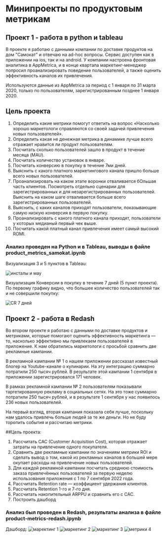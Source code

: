 # Минипроекты по продуктовым метрикам
## Проект 1 - работа в python и tableau
В проекте я работаю с данными компании по доставке продуктов на дом "Самокат" и отвечаю на ad-hoc вопросы. Сервис доступен как в приложении на ios, так и на android. У компании настроена фронтовая аналитика в AppMetrica, и в конце квартала маркетинг-менеджер попросил проанализировать поведение пользователей, а также оценить эффективность каналов их привлечения. 

Используются данные из AppMetrica за период с 1 января по 31 марта 2020, только по пользователям, зарегистрированным позднее 1 января 2020.

## Цель проекта
1. Определить какие метрики помогут ответить на вопрос «Насколько хорошо маркетологи справляются со своей задачей привлечения новых пользователей». 
2. Определить какая не денежная метрика в динамике лучше всего отражает нравится ли продукт пользователям.
3. Посчитать сколько пользователей зашло в продукт в течение месяца (MAU).
4. Посчитать количество установок в январе.
5. Посчитать конверсию в покупку в течение 7ми дней.
6. Выяснить с какого платного маркетингового канала пришло больше всего новых пользователей.
7. Проанализировать на каком этапе воронки отваливается бОльшая часть клиентов. Посмотреть отдельно сценарии для зарегистрированных и для незарегистрированных пользователей. Выяснить на каком шаге отваливается больше всего зарегистрированных пользователей.
8. Выяснить, с каких каналов приходят пользователи, показывающие самую низкую конверсия в первую покупку.
9. Проанализировать с какого платного канала приходят, пользователи у которых медианый первый чек выше.
10. Посчитать какой платный канал привлечения имеет самый высокий ROMI.

### Анализ проведен на Python и в Tableau, выводы в файле product_metrics_samokat.ipynb
Визуализация 3 и 5 пунктов в Tableau:

![инсталы и мау](https://github.com/belladzhu/product-analysis/assets/101130608/0de0476d-2290-4689-bf64-6456e7738ca9)

Визуализация Конверсии в покупку в течение 7 дней (5 пункт проекта). По первому графику видно, что большее количество пользователей так и не совершили покупку:

![CR 7 дней](https://github.com/belladzhu/product-analysis/assets/101130608/78e22243-0a05-46f2-af52-9f04cda9e0f2)



## Проект 2 - работа в Redash
Во втором проекте я работаю с данными по доставке продуктов и метриками, которые помогают оценить эффективность маркетинга — то, насколько эффективно мы привлекаем пользователей в приложение. 
К нам обратились маркетологи с просьбой сравнить две рекламные кампании.

В рекламной кампании № 1 о нашем приложении рассказал известный блогер на Youtube-канале о кулинарии. На эту интеграцию суммарно потратили 250 тысяч рублей. В результате этой кампании 1 сентября в приложении зарегистрировался 171 человек.

В рамках рекламной кампании № 2 пользователям показывали таргетированную рекламу в социальных сетях. На это тоже суммарно потратили 250 тысяч рублей, и в результате 1 сентября у нас появилось 236 новых пользователей.

На первый взгляд, вторая кампания показала себя лучше, поскольку нам удалось привлечь больше людей за те же деньги. Но не буду торопить события и рассчитаю метрики.

##Цель проекта:
1. Рассчитать CAC (Customer Acquisition Cost), которая отражает затраты на привлечение одного покупателя.
2. Cравнить две рекламные кампании по значениям метрики ROI и сделать вывод о том, какой из рекламных каналов в большей мере окупает расходы на привлечение новых пользователей.
3. Для каждой рекламной кампании посчитать среднюю стоимость заказа привлечённых пользователей за первую неделю использования приложения с 1 по 7 сентября 2022 года.
4. Рассчитать Retention rate — коэффициент удержания клиентов.
5. Рассчитать Retention 1-го и 7-го дня.
6. Рассчитать накопительный ARPPU и сравнить его с CAC.
7. Построить дашборд


### Анализ был проведен в Redash, результаты анализа в файле product-metrics-redash.ipynb
Дашборд:
![маректинг 1](https://github.com/belladzhu/product-analysis/assets/101130608/1b89004b-f95c-46d4-ab32-62d6bb7a32f4)
![маркетинг 2](https://github.com/belladzhu/product-analysis/assets/101130608/15a6ca97-5a47-4d11-a7fb-2b53189fe10e)
![маркетинг 3](https://github.com/belladzhu/product-analysis/assets/101130608/bf37214e-a5cd-47a6-81a0-68709d03fe31)
![метрики 4](https://github.com/belladzhu/product-analysis/assets/101130608/73163cad-b1a7-4539-8507-d2698bd10eab)
